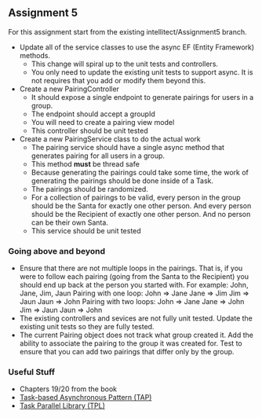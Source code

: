 ## Assignment 5

For this assignment start from the existing intellitect/Assignment5 branch.

- Update all of the service classes to use the async EF (Entity Framework) methods. 
  - This change will spiral up to the unit tests and controllers.
  - You only need to update the existing unit tests to support async. It is not requires that you add or modify them beyond this.
- Create a new PairingController
  - It should expose a single endpoint to generate pairings for users in a group.
  - The endpoint should accept a groupId
  - You will need to create a pairing view model
  - This controller should be unit tested
- Create a new PairingService class to do the actual work
  - The pairing service should have a single async method that generates pairing for all users in a group.
  - This method **must** be thread safe
  - Because generating the pairings could take some time, the work of generating the pairings should be done inside of a Task. 
  - The pairings should be randomized.
  - For a collection of pairings to be valid, every person in the group should be the Santa for exactly one other person. And every person should be the Recipient of exactly one other person. And no person can be their own Santa.
  - This service should be unit tested

### Going above and beyond
- Ensure that there are not multiple loops in the pairings. That is, if you were to follow each pairing (going from the Santa to the Recipient) you should end up back at the person you started with. 
For example: John, Jane, Jim, Jaun
Pairing with one loop:
John => Jane
Jane => Jim
Jim => Jaun
Jaun => John
Pairing with two loops:
John => Jane
Jane => John
Jim => Jaun
Jaun => John
- The existing controllers and sevices are not fully unit tested. Update the existing unit tests so they are fully tested.
- The current Pairing object does not track what group created it. Add the ability to associate the pairing to the group it was created for. Test to ensure that you can add two pairings that differ only by the group.

### Useful Stuff

- Chapters 19/20 from the book
- [Task-based Asynchronous Pattern (TAP)](https://docs.microsoft.com/en-us/dotnet/standard/asynchronous-programming-patterns/task-based-asynchronous-pattern-tap)
- [Task Parallel Library (TPL)](https://docs.microsoft.com/en-us/dotnet/standard/parallel-programming/task-parallel-library-tpl)
